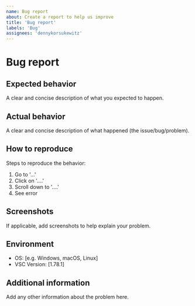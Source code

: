 ```yaml
---
name: Bug report
about: Create a report to help us improve
title: 'Bug report'
labels: 'Bug'
assignees: 'dennykorsukewitz'
---
```


# Bug report

## Expected behavior

A clear and concise description of what you expected to happen.

## Actual behavior

A clear and concise description of what happened (the issue/bug/problem).

## How to reproduce

Steps to reproduce the behavior:

1. Go to '...'
2. Click on '....'
3. Scroll down to '....'
4. See error

## Screenshots

If applicable, add screenshots to help explain your problem.

## Environment

- OS: [e.g. Windows, macOS, Linux]
- VSC Version: [1.78.1]

## Additional information

Add any other information about the problem here.
